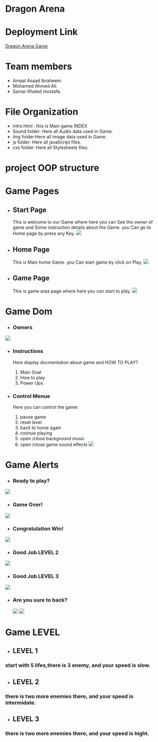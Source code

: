 # Dragon Arena
# Deployment Link
[Dragon Arena Game]()

# Team members
* Amaal Asaad Ibraheem.
* Mohamed Ahmed Ali. 
* Samar Khaled mostafa.

# File Organization
* intro.html : this is Main game INDEX
* Sound folder: Here all Audio data used in Game.
* Img folder:Here all image data used in Game.
* js folder: Here all javaScript files.
* css folder: Here all Stylesheets files.
# project OOP structure

# Game Pages
* ## Start Page
    This is welcome to our Game where here you can See the owner of game and Some instruction details about the Game.
    you Can go to Home page by press any Key.
![](Img/startPage.PNG)

* ## Home Page 
    This is Main home Game.
    you Can start game by click on Play.
![](Img/homePage.PNG)

* ## Game Page
    This is game area page where here you can start to play.
![](Img/gamePage.PNG)

# Game Dom
* ### Owners
![](Img/9.PNG)

* ### Instructions
    Here display docmentation about game and HOW TO PLAY?
    1. Main Goal
    2. How to play
    3. Power Ups

* ### Control Menue
    Here you can control the game:
    1. pause game
    2. reset level 
    3. back to home again
    4. cotinue playing
    5. open /close background music
    6. open /close game sound effects 
![](Img/10.PNG)


# Game Alerts
* ### Ready to play?
![](Img/1.PNG)
* ### Game Over!
![](Img/2.PNG)
* ### Congratulation Win!
![](Img/8.PNG)
* ### Good Job LEVEL 2
![](Img/6.PNG)
* ### Good Job LEVEL 3
![](Img/7.PNG)
* ### Are you sure to back?
  ![](Img/5.PNG)
  ![](Img/3.PNG)

# Game LEVEL
* ## LEVEL 1
### start with 5 lifes,there is 3 enemy, and your speed is slow. 
* ## LEVEL 2
### there is two more enemies there, and your speed is intermidate. 

* ## LEVEL 3
### there is two more enemies there, and your speed is hight. 

